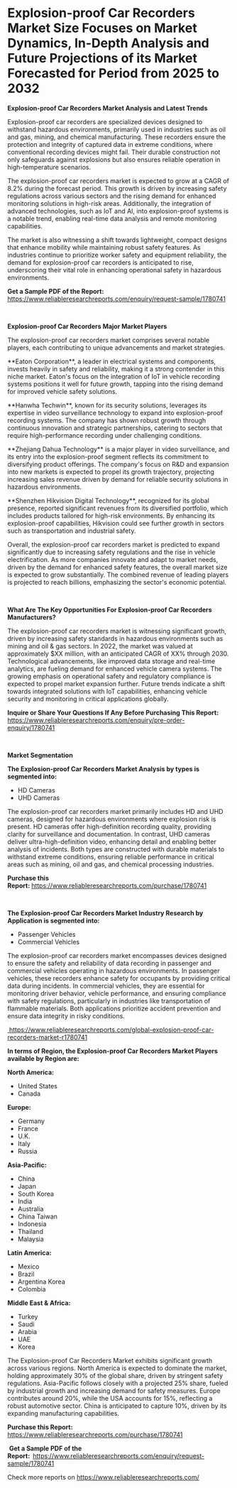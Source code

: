 <p><h1>Explosion-proof Car Recorders Market Size Focuses on Market Dynamics, In-Depth Analysis and Future Projections of its Market Forecasted for Period from 2025 to 2032</h1></p><p><strong>Explosion-proof Car Recorders Market Analysis and Latest Trends</strong></p>
<p><p>Explosion-proof car recorders are specialized devices designed to withstand hazardous environments, primarily used in industries such as oil and gas, mining, and chemical manufacturing. These recorders ensure the protection and integrity of captured data in extreme conditions, where conventional recording devices might fail. Their durable construction not only safeguards against explosions but also ensures reliable operation in high-temperature scenarios.</p><p>The explosion-proof car recorders market is expected to grow at a CAGR of 8.2% during the forecast period. This growth is driven by increasing safety regulations across various sectors and the rising demand for enhanced monitoring solutions in high-risk areas. Additionally, the integration of advanced technologies, such as IoT and AI, into explosion-proof systems is a notable trend, enabling real-time data analysis and remote monitoring capabilities.</p><p>The market is also witnessing a shift towards lightweight, compact designs that enhance mobility while maintaining robust safety features. As industries continue to prioritize worker safety and equipment reliability, the demand for explosion-proof car recorders is anticipated to rise, underscoring their vital role in enhancing operational safety in hazardous environments.</p></p>
<p><strong>Get a Sample PDF of the Report:&nbsp;</strong> <a href="https://www.reliableresearchreports.com/enquiry/request-sample/1780741?utm_campaign=2657&utm_medium=2&utm_source=Github&utm_content=ia&utm_term=25032025&utm_id=explosion-proof-car-recorders">https://www.reliableresearchreports.com/enquiry/request-sample/1780741</a></p>
<p>&nbsp;</p>
<p><strong>Explosion-proof Car Recorders Major Market Players</strong></p>
<p><p>The explosion-proof car recorders market comprises several notable players, each contributing to unique advancements and market strategies. </p><p>**Eaton Corporation**, a leader in electrical systems and components, invests heavily in safety and reliability, making it a strong contender in this niche market. Eaton's focus on the integration of IoT in vehicle recording systems positions it well for future growth, tapping into the rising demand for improved vehicle safety solutions.</p><p>**Hanwha Techwin**, known for its security solutions, leverages its expertise in video surveillance technology to expand into explosion-proof recording systems. The company has shown robust growth through continuous innovation and strategic partnerships, catering to sectors that require high-performance recording under challenging conditions.</p><p>**Zhejiang Dahua Technology** is a major player in video surveillance, and its entry into the explosion-proof segment reflects its commitment to diversifying product offerings. The company's focus on R&D and expansion into new markets is expected to propel its growth trajectory, projecting increasing sales revenue driven by demand for reliable security solutions in hazardous environments.</p><p>**Shenzhen Hikvision Digital Technology**, recognized for its global presence, reported significant revenues from its diversified portfolio, which includes products tailored for high-risk environments. By enhancing its explosion-proof capabilities, Hikvision could see further growth in sectors such as transportation and industrial safety.</p><p>Overall, the explosion-proof car recorders market is predicted to expand significantly due to increasing safety regulations and the rise in vehicle electrification. As more companies innovate and adapt to market needs, driven by the demand for enhanced safety features, the overall market size is expected to grow substantially. The combined revenue of leading players is projected to reach billions, emphasizing the sector's economic potential.</p></p>
<p>&nbsp;</p>
<p><strong>What Are The Key Opportunities For Explosion-proof Car Recorders Manufacturers?</strong></p>
<p><p>The explosion-proof car recorders market is witnessing significant growth, driven by increasing safety standards in hazardous environments such as mining and oil & gas sectors. In 2022, the market was valued at approximately $XX million, with an anticipated CAGR of XX% through 2030. Technological advancements, like improved data storage and real-time analytics, are fueling demand for enhanced vehicle camera systems. The growing emphasis on operational safety and regulatory compliance is expected to propel market expansion further. Future trends indicate a shift towards integrated solutions with IoT capabilities, enhancing vehicle security and monitoring in critical applications globally.</p></p>
<p><strong>Inquire or Share Your Questions If Any Before Purchasing This Report:</strong> <a href="https://www.reliableresearchreports.com/enquiry/pre-order-enquiry/1780741?utm_campaign=2657&utm_medium=2&utm_source=Github&utm_content=ia&utm_term=25032025&utm_id=explosion-proof-car-recorders">https://www.reliableresearchreports.com/enquiry/pre-order-enquiry/1780741</a></p>
<p>&nbsp;</p>
<p><strong>Market Segmentation</strong></p>
<p><strong>The Explosion-proof Car Recorders Market Analysis by types is segmented into:</strong></p>
<p><ul><li>HD Cameras</li><li>UHD Cameras</li></ul></p>
<p><p>The explosion-proof car recorders market primarily includes HD and UHD cameras, designed for hazardous environments where explosion risk is present. HD cameras offer high-definition recording quality, providing clarity for surveillance and documentation. In contrast, UHD cameras deliver ultra-high-definition video, enhancing detail and enabling better analysis of incidents. Both types are constructed with durable materials to withstand extreme conditions, ensuring reliable performance in critical areas such as mining, oil and gas, and chemical processing industries.</p></p>
<p><strong>Purchase this Report:&nbsp;</strong><a href="https://www.reliableresearchreports.com/purchase/1780741?utm_campaign=2657&utm_medium=2&utm_source=Github&utm_content=ia&utm_term=25032025&utm_id=explosion-proof-car-recorders">https://www.reliableresearchreports.com/purchase/1780741</a></p>
<p>&nbsp;</p>
<p><strong>The Explosion-proof Car Recorders Market Industry Research by Application is segmented into:</strong></p>
<p><ul><li>Passenger Vehicles</li><li>Commercial Vehicles</li></ul></p>
<p><p>The explosion-proof car recorders market encompasses devices designed to ensure the safety and reliability of data recording in passenger and commercial vehicles operating in hazardous environments. In passenger vehicles, these recorders enhance safety for occupants by providing critical data during incidents. In commercial vehicles, they are essential for monitoring driver behavior, vehicle performance, and ensuring compliance with safety regulations, particularly in industries like transportation of flammable materials. Both applications prioritize accident prevention and ensure data integrity in risky conditions.</p></p>
<p><a href="https://www.reliableresearchreports.com/global-explosion-proof-car-recorders-market-r1780741?utm_campaign=2657&utm_medium=2&utm_source=Github&utm_content=ia&utm_term=25032025&utm_id=explosion-proof-car-recorders">&nbsp;https://www.reliableresearchreports.com/global-explosion-proof-car-recorders-market-r1780741</a></p>
<p><strong>In terms of Region, the Explosion-proof Car Recorders Market Players available by Region are:</strong></p>
<p>
    <p> <strong> North America: </strong>
        <ul>
            <li>United States</li>
            <li>Canada</li>
        </ul>
        </p> 
    <p> <strong> Europe: </strong>
        <ul>
            <li>Germany</li>
            <li>France</li>
            <li>U.K.</li>
            <li>Italy</li>
            <li>Russia</li>
        </ul>
        </p> 
    <p> <strong> Asia-Pacific: </strong>
        <ul>
            <li>China</li>
            <li>Japan</li>
            <li>South Korea</li>
            <li>India</li>
            <li>Australia</li>
            <li>China Taiwan</li>
            <li>Indonesia</li>
            <li>Thailand</li>
            <li>Malaysia</li>
        </ul>
        </p> 
    <p> <strong> Latin America: </strong>
        <ul>
            <li>Mexico</li>
            <li>Brazil</li>
            <li>Argentina Korea</li>
            <li>Colombia</li>
        </ul>
        </p> 
    <p> <strong> Middle East & Africa: </strong>
        <ul>
            <li>Turkey</li>
            <li>Saudi</li>
            <li>Arabia</li>
            <li>UAE</li>
            <li>Korea</li>
        </ul>
    </p>
    </p>
<p><p>The Explosion-proof Car Recorders Market exhibits significant growth across various regions. North America is expected to dominate the market, holding approximately 30% of the global share, driven by stringent safety regulations. Asia-Pacific follows closely with a projected 25% share, fueled by industrial growth and increasing demand for safety measures. Europe contributes around 20%, while the USA accounts for 15%, reflecting a robust automotive sector. China is anticipated to capture 10%, driven by its expanding manufacturing capabilities.</p></p>
<p><strong>Purchase this Report: </strong><a href="https://www.reliableresearchreports.com/purchase/1780741?utm_campaign=2657&utm_medium=2&utm_source=Github&utm_content=ia&utm_term=25032025&utm_id=explosion-proof-car-recorders">https://www.reliableresearchreports.com/purchase/1780741</a></p>
<p>&nbsp;<strong>Get a Sample PDF of the Report:&nbsp;&nbsp;</strong><a href="https://www.reliableresearchreports.com/enquiry/request-sample/1780741?utm_campaign=2657&utm_medium=2&utm_source=Github&utm_content=ia&utm_term=25032025&utm_id=explosion-proof-car-recorders">https://www.reliableresearchreports.com/enquiry/request-sample/1780741</a></p>
<p><strong></strong></p>
<p>Check more reports on <a href="https://www.reliableresearchreports.com/?utm_campaign=2657&utm_medium=2&utm_source=Github&utm_content=ia&utm_term=25032025&utm_id=explosion-proof-car-recorders">https://www.reliableresearchreports.com/</a></p>